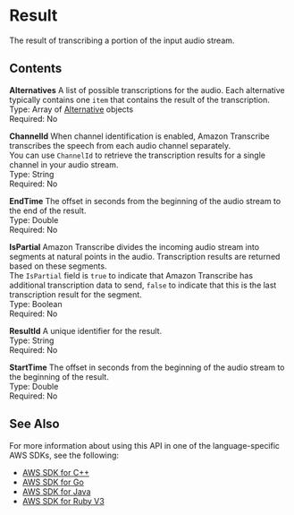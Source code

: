 # Result<a name="API_streaming_Result"></a>

The result of transcribing a portion of the input audio stream\. 

## Contents<a name="API_streaming_Result_Contents"></a>

 **Alternatives**   <a name="transcribe-Type-streaming_Result-Alternatives"></a>
A list of possible transcriptions for the audio\. Each alternative typically contains one `item` that contains the result of the transcription\.  
Type: Array of [Alternative](API_streaming_Alternative.md) objects  
Required: No

 **ChannelId**   <a name="transcribe-Type-streaming_Result-ChannelId"></a>
When channel identification is enabled, Amazon Transcribe transcribes the speech from each audio channel separately\.  
You can use `ChannelId` to retrieve the transcription results for a single channel in your audio stream\.  
Type: String  
Required: No

 **EndTime**   <a name="transcribe-Type-streaming_Result-EndTime"></a>
The offset in seconds from the beginning of the audio stream to the end of the result\.  
Type: Double  
Required: No

 **IsPartial**   <a name="transcribe-Type-streaming_Result-IsPartial"></a>
Amazon Transcribe divides the incoming audio stream into segments at natural points in the audio\. Transcription results are returned based on these segments\.   
The `IsPartial` field is `true` to indicate that Amazon Transcribe has additional transcription data to send, `false` to indicate that this is the last transcription result for the segment\.  
Type: Boolean  
Required: No

 **ResultId**   <a name="transcribe-Type-streaming_Result-ResultId"></a>
A unique identifier for the result\.   
Type: String  
Required: No

 **StartTime**   <a name="transcribe-Type-streaming_Result-StartTime"></a>
The offset in seconds from the beginning of the audio stream to the beginning of the result\.  
Type: Double  
Required: No

## See Also<a name="API_streaming_Result_SeeAlso"></a>

For more information about using this API in one of the language\-specific AWS SDKs, see the following:
+  [AWS SDK for C\+\+](https://docs.aws.amazon.com/goto/SdkForCpp/transcribe-streaming-2017-10-26/Result) 
+  [AWS SDK for Go](https://docs.aws.amazon.com/goto/SdkForGoV1/transcribe-streaming-2017-10-26/Result) 
+  [AWS SDK for Java](https://docs.aws.amazon.com/goto/SdkForJava/transcribe-streaming-2017-10-26/Result) 
+  [AWS SDK for Ruby V3](https://docs.aws.amazon.com/goto/SdkForRubyV3/transcribe-streaming-2017-10-26/Result) 